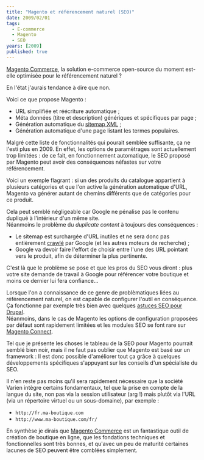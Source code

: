```yaml
---
title: "Magento et référencement naturel (SEO)"
date: 2009/02/01
tags:
  - E-commerce
  - Magento
  - SEO
years: [2009]
published: true
---
```

[Magento Commerce](/tags/magento/), la solution e-commerce open-source du moment est-elle optimisée pour le référencement naturel ?

En l'état j'aurais tendance à dire que non.

Voici ce que propose Magento :

* URL simplifiée et réécriture automatique ;
* Méta données (titre et description) génériques et spécifiques par page ;
* Génération automatique du [sitemap XML](https://www.sitemaps.org) ;
* Génération automatique d'une page listant les termes populaires.

Malgré cette liste de fonctionnalités qui pourait semblée suffisante, ça ne l'esti plus en 2009. En effet, les options de paramètrages sont actuellement trop limitées : de ce fait, en fonctionnement automatique, le SEO proposé par Magento peut avoir des conséquences néfastes sur votre référencement.
<!-- excerpt -->

Voici un exemple flagrant : si un des produits du catalogue appartient à plusieurs catégories et que l'on active la génération automatique d'URL, Magento va générer autant de chemins différents que de catégories pour ce produit.

Cela peut semblé négligeable car Google ne pénalise pas le contenu dupliqué à l'intérieur d'un même site.  
Néanmoins le problème du _duplicate content_ à toujours des conséquences :

* Le sitemap est surchargée d'URL inutiles et ne sera donc pas entièrement [crawlé](http://fr.wikipedia.org/wiki/Crawler) par Google (et les autres moteurs de recherche) ;
* Google va devoir faire l'effort de choisir entre l'une des URL pointant vers le produit, afin de déterminer la plus pertinente.

C'est là que le problème se pose et que les pros du SEO vous diront : plus votre site demande de travail à Google pour référencer votre boutique et moins ce dernier lui fera confiance...

Lorsque l'on a connaissance de ce genre de problèmatiques liées au référencement naturel, on est capable de configurer l'outil en conséquence. Ça fonctionne par exemple très bien avec quelques [astuces SEO pour Drupal](https://narno.com/blog/seo-pour-drupal/).  
Néanmoins, dans le cas de Magento les options de configuration proposées par défaut sont rapidement limitées et les modules SEO se font rare sur [Magento Connect](http://www.magentocommerce.com/magento-connect).

Tel que je présente les choses le tableau de la SEO pour Magento pourrait semblé bien noir, mais il ne faut pas oublier que Magento est basé sur un framework : Il est donc possible d'améliorer tout ça grâce à quelques développements spécifiques s'appuyant sur les conseils d'un spécialiste du SEO.

Il n'en reste pas moins qu'il sera rapidement nécessaire que la société Varien intègre certains fondamentaux, tel que la prise en compte de la langue du site, non pas via la session utilisateur (arg !) mais plutôt via l'URL (via un répertoire virtuel ou un sous-domaine), par exemple :

* `http://fr.ma-boutique.com`
* `http://www.ma-boutique.com/fr/`

En synthèse je dirais que [Magento Commerce](/tags/magento/) est un fantastique outil de création de boutique en ligne, que les fondations techniques et fonctionnelles sont très bonnes, et qu'avec un peu de maturité certaines lacunes de SEO peuvent être comblées simplement.

